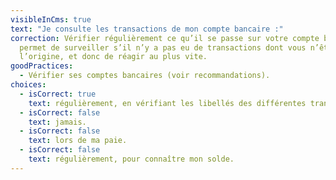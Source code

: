 ```yaml
---
visibleInCms: true
text: "Je consulte les transactions de mon compte bancaire :"
correction: Vérifier régulièrement ce qu’il se passe sur votre compte bancaire
  permet de surveiller s’il n’y a pas eu de transactions dont vous n’êtes pas à
  l’origine, et donc de réagir au plus vite.
goodPractices:
  - Vérifier ses comptes bancaires (voir recommandations).
choices:
  - isCorrect: true
    text: régulièrement, en vérifiant les libellés des différentes transactions.
  - isCorrect: false
    text: jamais.
  - isCorrect: false
    text: lors de ma paie.
  - isCorrect: false
    text: régulièrement, pour connaître mon solde.
---
```

